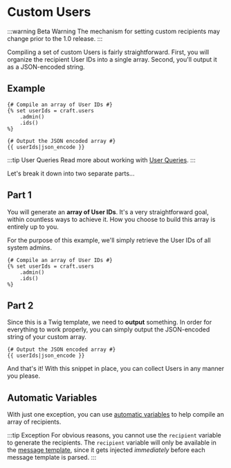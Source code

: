 # Custom Users

:::warning Beta Warning
The mechanism for setting custom recipients may change prior to the 1.0 release.
:::

Compiling a set of custom Users is fairly straightforward. First, you will organize the recipient User IDs into a single array. Second, you'll output it as a JSON-encoded string.

## Example

```twig
{# Compile an array of User IDs #}
{% set userIds = craft.users
    .admin()
    .ids()
%}

{# Output the JSON encoded array #}
{{ userIds|json_encode }}
```

:::tip User Queries
Read more about working with [User Queries](https://craftcms.com/docs/3.x/users.html#querying-users).
:::

Let's break it down into two separate parts...

## Part 1

You will generate an **array of User IDs**. It's a very straightforward goal, within countless ways to achieve it. How you choose to build this array is entirely up to you.

For the purpose of this example, we'll simply retrieve the User IDs of all system admins.

```twig
{# Compile an array of User IDs #}
{% set userIds = craft.users
    .admin()
    .ids()
%}
```

## Part 2

Since this is a Twig template, we need to **output** something. In order for everything to work properly, you can simply output the JSON-encoded string of your custom array.

```twig
{# Output the JSON encoded array #}
{{ userIds|json_encode }}
```

And that's it! With this snippet in place, you can collect Users in any manner you please.

## Automatic Variables

With just one exception, you can use [automatic variables](/messages/variables/) to help compile an array of recipients.

:::tip Exception
For obvious reasons, you cannot use the `recipient` variable to generate the recipients. The `recipient` variable will only be available in the [message template](/messages/edit-template/), since it gets injected _immediately_ before each message template is parsed.
:::
